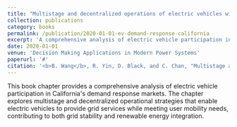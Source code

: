 ```yaml
---
title: "Multistage and decentralized operations of electric vehicles within the California demand response markets"
collection: publications
category: books
permalink: /publication/2020-01-01-ev-demand-response-california
excerpt: 'A comprehensive analysis of electric vehicle participation in California demand response markets through multistage and decentralized operations.'
date: 2020-01-01
venue: 'Decision Making Applications in Modern Power Systems'
paperurl: '#'
citation: '<b>B. Wang</b>, R. Yin, D. Black, and C. Chan, "Multistage and decentralized operations of electric vehicles within the California demand response markets," in <i>Decision Making Applications in Modern Power Systems</i>. Academic Press, 2020, pp. 411–439.'
---
```


This book chapter provides a comprehensive analysis of electric vehicle participation in California's demand response markets. The chapter explores multistage and decentralized operational strategies that enable electric vehicles to provide grid services while meeting user mobility needs, contributing to both grid stability and renewable energy integration.
